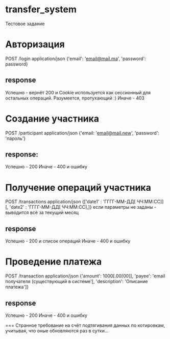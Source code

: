 # transfer_system
Тестовое задание


# Авторизация
POST /login
application/json
{'email': 'email@mail.ma', 'password': password}
## response
Успешно - вернёт 200 и Cookie используется как сессионный для остальных операций. Разумеется, протухающий :)
Иначе - 403

# Создание участника
POST /participant
application/json
{'email: 'email@mail.new', 'password': 'пароль'}
## response:
Успешно - 200
Иначе - 400 и ошибку

# Получение операций участника
POST /transactions
application/json
{['date1' : 'ГГГГ-ММ-ДД[ ЧЧ:ММ:СС]][, 'date2' : 'ГГГГ-ММ-ДД[ ЧЧ:ММ:СС],]}
если параметры не заданы - выводится всё за текущий месяц
## response
Успешно - 200 и список операций
Иначе - 400 и ошибку


# Проведение платежа
POST /transaction
application/json
{'amount': 1000[.00[00]], 'payee': 'email получателя (существующий в системе'[, 'description': 'Описание платежа']}
## response
Успешно - 200
Иначе - 400 и ошибку 

===
Странное требование на счёт подтягивания данных по котировкам, учитывая, что оные обновляются раз в сутки...

